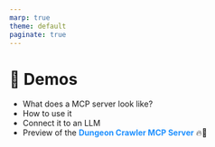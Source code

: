```yaml
---
marp: true
theme: default
paginate: true
---
```

<style>
.dodgerblue {
  color: dodgerblue;
}
</style>
# 🚀 Demos

- What does a MCP server look like?
- How to use it 
- Connect it to an LLM
- Preview of the <span class="dodgerblue">**Dungeon Crawler MCP Server**</span> 🔥🏰

